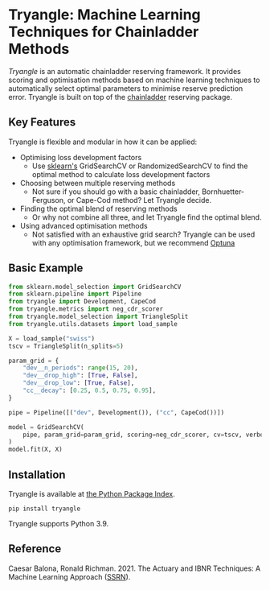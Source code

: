 # Tryangle: Machine Learning Techniques for Chainladder Methods

*Tryangle* is an automatic chainladder reserving framework. It provides
scoring and optimisation methods based on machine learning techniques to
automatically select optimal parameters to minimise reserve prediction
error. Tryangle is built on top of the
[chainladder](https://chainladder-python.readthedocs.io/en/latest/index.html)
reserving package.

## Key Features

Tryangle is flexible and modular in how it can be applied:

-   Optimising loss development factors
    -   Use [sklearn's](https://scikit-learn.org/) <span
        class="title-ref">GridSearchCV</span> or <span
        class="title-ref">RandomizedSearchCV</span> to find the optimal
        method to calculate loss development factors
-   Choosing between multiple reserving methods
    -   Not sure if you should go with a basic chainladder,
        Bornhuetter-Ferguson, or Cape-Cod method? Let Tryangle decide.
-   Finding the optimal blend of reserving methods
    -   Or why not combine all three, and let Tryangle find the optimal
        blend.
-   Using advanced optimisation methods
    -   Not satisfied with an exhaustive grid search? Tryangle can be
        used with any optimisation framework, but we recommend
        [Optuna](https://optuna.org/)

## Basic Example

``` python
from sklearn.model_selection import GridSearchCV
from sklearn.pipeline import Pipeline
from tryangle import Development, CapeCod
from tryangle.metrics import neg_cdr_scorer
from tryangle.model_selection import TriangleSplit
from tryangle.utils.datasets import load_sample

X = load_sample("swiss")
tscv = TriangleSplit(n_splits=5)

param_grid = {
    "dev__n_periods": range(15, 20),
    "dev__drop_high": [True, False],
    "dev__drop_low": [True, False],
    "cc__decay": [0.25, 0.5, 0.75, 0.95],
}

pipe = Pipeline([("dev", Development()), ("cc", CapeCod())])

model = GridSearchCV(
    pipe, param_grid=param_grid, scoring=neg_cdr_scorer, cv=tscv, verbose=1, n_jobs=-1
)
model.fit(X, X)
```

## Installation

Tryangle is available at [the Python Package
Index](https://pypi.org/project/tryangle/).

``` console
pip install tryangle
```

Tryangle supports Python 3.9.

## Reference

Caesar Balona, Ronald Richman. 2021. The Actuary and IBNR Techniques: A
Machine Learning Approach
([SSRN](https://papers.ssrn.com/sol3/papers.cfm?abstract_id=3697256)).
